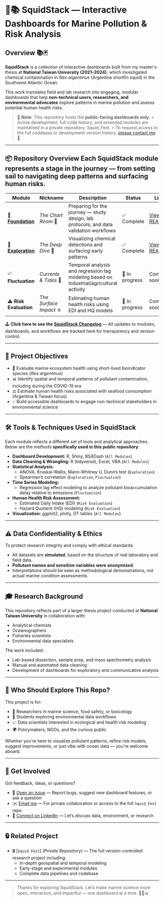 # 🦑📚 SquidStack — Interactive Dashboards for Marine Pollution & Risk Analysis

## Overview 📚🃏

**SquidStack** is a collection of interactive dashboards built from my master's thesis at **National Taiwan University (2021–2024)**, which investigated chemical contamination in *Illex argentinus* (Argentine shortfin squid) in the Southwest Atlantic Ocean.

This work translates field and lab research into engaging, modular dashboards that help **non-technical users, researchers, and environmental advocates** explore patterns in marine pollution and assess potential human health risks. 

> 🛂 **Note:** This repository hosts the **public-facing dashboards only.** > Active development, full code history, and extended modules are maintained in a private repository: Squid_Fest. > To request access to the full codebase or development version history, [please contact me](mailto:euchiejnpierre@gmail.com). 🙂

---

## 📦 Repository Overview Each SquidStack module represents a stage in the journey — from setting sail to navigating deep patterns and surfacing human risks. 

| Module | Nickname | Description | Status | Link | 
|--------|----------|-------------|--------|------| 
| 🧱 [**Foundation**](https://euchie23.shinyapps.io/foundation/) | *The Chart Room* 🧭 | Preparing for the journey — study design, lab protocols, and data validation workflows | ✅ Complete | [View README](https://github.com/Euchie23/SquidStack/tree/main/Foundation) | 
| 🧪 [**Exploration**](https://euchie23.shinyapps.io/exploration/) | *The Deep Dive* 🤿 | Visualizing chemical detections and surfacing early patterns | ✅ Complete | [View README](https://github.com/Euchie23/SquidStack/tree/main/Exploration) | 
| 📈 **Fluctuation** | *Currents & Tides* 🌊 | Temporal analysis and regression lag modeling based on industrial/agricultural activity | 🔄 In progress | Coming soon | 
| ⚠️ **Risk Evaluation** | *The Surface Impact* ☣️ | Estimating human health risks using EDI and HQ models | 🔄 In progress | Coming soon |

🕹️ **Click here to see the [SquidStack Changelog](CHANGELOG.md)** — All updates to modules, dashboards, and workflows are tracked here for transparency and version control.

--- 

## 🎯 Project Objectives 
- 🧪 Evaluate marine ecosystem health using short-lived bioindicator species (*Illex argentinus*)
- 📊 Identify spatial and temporal patterns of pollutant contamination, including during the COVID-19 era
- ⚖️ Estimate human health risks associated with seafood consumption (Argentina & Taiwan focus)
- 💡 Build accessible dashboards to engage non-technical stakeholders in environmental science
  
---

## 🛠️ Tools & Techniques Used in SquidStack

Each module reflects a different set of tools and analytical approaches. Below are the methods **specifically used in this public repository**:

- **Dashboard Development:** R, Shiny, BS4Dash (`All Modules`)
- **Data Cleaning & Wrangling:** R (tidyverse), Excel, VBA (`All Modules`)
- **Statistical Analysis:**  
  - ANOVA, Kruskal-Wallis, Mann-Whitney U, Dunn’s test (`Exploration`)  
  - Spearman’s correlation (`Exploration`, `Fluctuation`)
- **Time Series Modeling:**  
  - Regression lag effect modeling to analyze pollutant bioaccumulation delay relative to emissions (`Fluctuation`)
- **Human Health Risk Assessment:**  
  - Estimated Daily Intake (EDI) (`Risk Evaluation`)  
  - Hazard Quotient (HQ) modeling (`Risk Evaluation`)
- **Visualization:** ggplot2, plotly, DT tables (`All Modules`)

---

## ⚠️ Data Confidentiality & Ethics

To protect research integrity and comply with ethical standards:

- All datasets are **simulated**, based on the structure of real laboratory and field data.
- **Pollutant names and sensitive variables were anonymized**.
- Interpretations should be seen as methodological demonstrations, not actual marine condition assessments.

---

## 🎓 Research Background

This repository reflects part of a larger thesis project conducted at **National Taiwan University** in collaboration with:

- Analytical chemists
- Oceanographers
- Fisheries scientists
- Environmental data specialists

The work included:
- Lab-based dissection, sample prep, and mass spectrometry analysis
- Manual and automated data cleaning
- Development of dashboards for exploratory and communicative analysis

---

## 👥 Who Should Explore This Repo?

This project is for:

- 🧪 Researchers in marine science, food safety, or toxicology
- 🧠 Students exploring environmental data workflows
- 📈 Data scientists interested in ecological and health risk modeling
- 🌍 Policymakers, NGOs, and the curious public

Whether you're here to visualize pollutant patterns, refine risk models, suggest improvements, or just vibe with ocean data — you're welcome aboard.

---

## 🧭 Get Involved

Got feedback, ideas, or questions?

- 🐛 [Open an issue](https://github.com/Euchie23/SquidStack/issues) — Report bugs, suggest new dashboard features, or ask a question
- ✉️ [Email me](mailto:euchiejnpierre@gmail.com) — For private collaboration or access to the full `Squid_Fest` repo
- 💼 [Connect on LinkedIn](https://www.linkedin.com/in/euchiejnpierre/) — Let’s discuss data, environment, or research

---

## 🔒 Related Project

- 🔒 [`Squid_Fest`] *(Private Repository)* — The full version-controlled research project including:
  - In-depth geospatial and temporal modeling
  - Early-stage and experimental modules
  - Complete data pipelines and codebase

---

> Thanks for exploring SquidStack. Let’s make marine science more open, interactive, and impactful — one dashboard at a time. 🌊🦑📊
